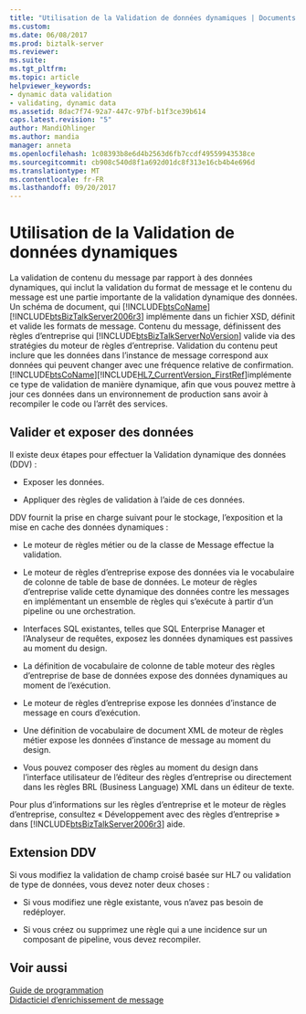 ```yaml
---
title: "Utilisation de la Validation de données dynamiques | Documents Microsoft"
ms.custom: 
ms.date: 06/08/2017
ms.prod: biztalk-server
ms.reviewer: 
ms.suite: 
ms.tgt_pltfrm: 
ms.topic: article
helpviewer_keywords:
- dynamic data validation
- validating, dynamic data
ms.assetid: 8dac7f74-92a7-447c-97bf-b1f3ce39b614
caps.latest.revision: "5"
author: MandiOhlinger
ms.author: mandia
manager: anneta
ms.openlocfilehash: 1c08393b8e6d4b2563d6fb7ccdf49559943538ce
ms.sourcegitcommit: cb908c540d8f1a692d01dc8f313e16cb4b4e696d
ms.translationtype: MT
ms.contentlocale: fr-FR
ms.lasthandoff: 09/20/2017
---
```

# <a name="using-dynamic-data-validation"></a>Utilisation de la Validation de données dynamiques
La validation de contenu du message par rapport à des données dynamiques, qui inclut la validation du format de message et le contenu du message est une partie importante de la validation dynamique des données. Un schéma de document, qui [!INCLUDE[btsCoName](../../includes/btsconame-md.md)] [!INCLUDE[btsBizTalkServer2006r3](../../includes/btsbiztalkserver2006r3-md.md)] implémente dans un fichier XSD, définit et valide les formats de message. Contenu du message, définissent des règles d’entreprise qui [!INCLUDE[btsBizTalkServerNoVersion](../../includes/btsbiztalkservernoversion-md.md)] valide via des stratégies du moteur de règles d’entreprise. Validation du contenu peut inclure que les données dans l’instance de message correspond aux données qui peuvent changer avec une fréquence relative de confirmation. [!INCLUDE[btsCoName](../../includes/btsconame-md.md)][!INCLUDE[HL7_CurrentVersion_FirstRef](../../includes/hl7-currentversion-firstref-md.md)]implémente ce type de validation de manière dynamique, afin que vous pouvez mettre à jour ces données dans un environnement de production sans avoir à recompiler le code ou l’arrêt des services.  
  
## <a name="validate-and-expose-data"></a>Valider et exposer des données  
 Il existe deux étapes pour effectuer la Validation dynamique des données (DDV) :  
  
-   Exposer les données.  
  
-   Appliquer des règles de validation à l’aide de ces données.  
  
 DDV fournit la prise en charge suivant pour le stockage, l’exposition et la mise en cache des données dynamiques :  
  
-   Le moteur de règles métier ou de la classe de Message effectue la validation.  
  
-   Le moteur de règles d’entreprise expose des données via le vocabulaire de colonne de table de base de données. Le moteur de règles d’entreprise valide cette dynamique des données contre les messages en implémentant un ensemble de règles qui s’exécute à partir d’un pipeline ou une orchestration.  
  
-   Interfaces SQL existantes, telles que SQL Enterprise Manager et l’Analyseur de requêtes, exposez les données dynamiques est passives au moment du design.  
  
-   La définition de vocabulaire de colonne de table moteur des règles d’entreprise de base de données expose des données dynamiques au moment de l’exécution.  
  
-   Le moteur de règles d’entreprise expose les données d’instance de message en cours d’exécution.  
  
-   Une définition de vocabulaire de document XML de moteur de règles métier expose les données d’instance de message au moment du design.  
  
-   Vous pouvez composer des règles au moment du design dans l’interface utilisateur de l’éditeur des règles d’entreprise ou directement dans les règles BRL (Business Language) XML dans un éditeur de texte.  
  
 Pour plus d’informations sur les règles d’entreprise et le moteur de règles d’entreprise, consultez « Développement avec des règles d’entreprise » dans [!INCLUDE[btsBizTalkServer2006r3](../../includes/btsbiztalkserver2006r3-md.md)] aide.  
  
## <a name="extending-ddv"></a>Extension DDV  
 Si vous modifiez la validation de champ croisé basée sur HL7 ou validation de type de données, vous devez noter deux choses :  
  
-   Si vous modifiez une règle existante, vous n’avez pas besoin de redéployer.  
  
-   Si vous créez ou supprimez une règle qui a une incidence sur un composant de pipeline, vous devez recompiler.  
  
## <a name="see-also"></a>Voir aussi  
 [Guide de programmation](../../adapters-and-accelerators/accelerator-hl7/programming-guide1.md)   
 [Didacticiel d’enrichissement de message](../../adapters-and-accelerators/accelerator-hl7/message-enrichment-tutorial.md)
